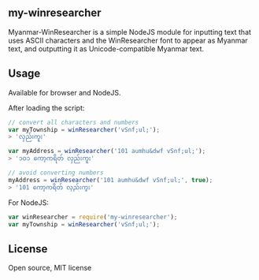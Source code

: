 ## my-winresearcher

Myanmar-WinResearcher is a simple NodeJS module for inputting text
that uses ASCII characters and the WinResearcher font to appear as Myanmar text,
and outputting it as Unicode-compatible Myanmar text.

## Usage

Available for browser and NodeJS.

After loading the script:

```javascript
// convert all characters and numbers
var myTownship = winResearcher('vSnf;ul;');
> 'လှည်းကူး'

var myAddress = winResearcher('101 aumhu&dwf vSnf;ul;');
> '၁ဝ၁ ကော့ကရိတ် လှည်းကူး'

// avoid converting numbers
myAddress = winResearcher('101 aumhu&dwf vSnf;ul;', true);
> '101 ကော့ကရိတ် လှည်းကူး'
```

For NodeJS:

```javascript
var winResearcher = require('my-winresearcher');
var myTownship = winResearcher('vSnf;ul;');
```

## License

Open source, MIT license
